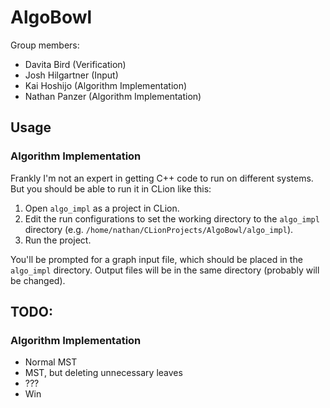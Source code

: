 # AlgoBowl

Group members:
- Davita Bird (Verification)
- Josh Hilgartner (Input)
- Kai Hoshijo (Algorithm Implementation)
- Nathan Panzer (Algorithm Implementation)

## Usage

### Algorithm Implementation

Frankly I'm not an expert in getting C++ code to run on different systems. But you should be able to run it in CLion like this:

1. Open `algo_impl` as a project in CLion.
2. Edit the run configurations to set the working directory to the `algo_impl` directory (e.g. `/home/nathan/CLionProjects/AlgoBowl/algo_impl`).
3. Run the project.

You'll be prompted for a graph input file, which should be placed in the `algo_impl` directory. Output files will be in the same directory (probably will be changed).

## TODO:

### Algorithm Implementation

- Normal MST
- MST, but deleting unnecessary leaves
- ???
- Win

